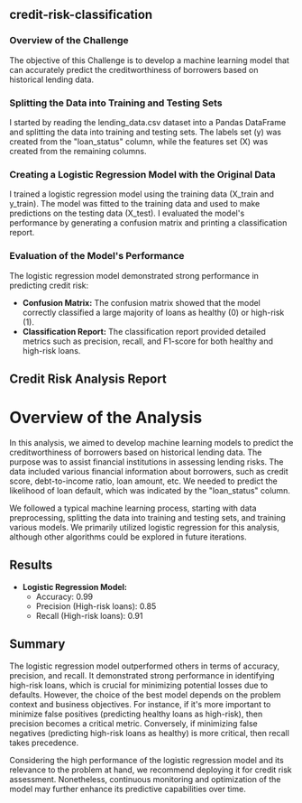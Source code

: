 ## credit-risk-classification

### Overview of the Challenge

The objective of this Challenge is to develop a machine learning model that can accurately predict the creditworthiness of borrowers based on historical lending data. 

### Splitting the Data into Training and Testing Sets

I started by reading the lending_data.csv dataset into a Pandas DataFrame and splitting the data into training and testing sets. The labels set (y) was created from the "loan_status" column, while the features set (X) was created from the remaining columns.

### Creating a Logistic Regression Model with the Original Data

I trained a logistic regression model using the training data (X_train and y_train). The model was fitted to the training data and used to make predictions on the testing data (X_test). I evaluated the model's performance by generating a confusion matrix and printing a classification report.

### Evaluation of the Model's Performance

The logistic regression model demonstrated strong performance in predicting credit risk:
- **Confusion Matrix:** The confusion matrix showed that the model correctly classified a large majority of loans as healthy (0) or high-risk (1).
- **Classification Report:** The classification report provided detailed metrics such as precision, recall, and F1-score for both healthy and high-risk loans.

## Credit Risk Analysis Report

# Overview of the Analysis

In this analysis, we aimed to develop machine learning models to predict the creditworthiness of borrowers based on historical lending data. The purpose was to assist financial institutions in assessing lending risks. The data included various financial information about borrowers, such as credit score, debt-to-income ratio, loan amount, etc. We needed to predict the likelihood of loan default, which was indicated by the "loan_status" column.

We followed a typical machine learning process, starting with data preprocessing, splitting the data into training and testing sets, and training various models. We primarily utilized logistic regression for this analysis, although other algorithms could be explored in future iterations.

## Results

- **Logistic Regression Model:**
  - Accuracy: 0.99
  - Precision (High-risk loans): 0.85
  - Recall (High-risk loans): 0.91

## Summary

The logistic regression model outperformed others in terms of accuracy, precision, and recall. It demonstrated strong performance in identifying high-risk loans, which is crucial for minimizing potential losses due to defaults. However, the choice of the best model depends on the problem context and business objectives. For instance, if it's more important to minimize false positives (predicting healthy loans as high-risk), then precision becomes a critical metric. Conversely, if minimizing false negatives (predicting high-risk loans as healthy) is more critical, then recall takes precedence.

Considering the high performance of the logistic regression model and its relevance to the problem at hand, we recommend deploying it for credit risk assessment. Nonetheless, continuous monitoring and optimization of the model may further enhance its predictive capabilities over time.


